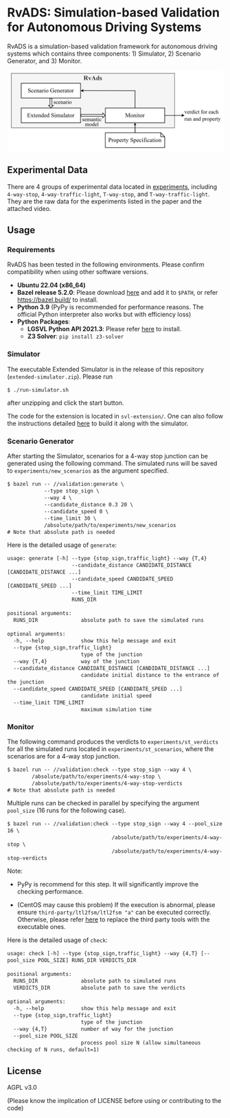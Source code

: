 # RvADS: Simulation-based Validation for Autonomous Driving Systems

RvADS is a simulation-based validation framework for autonomous driving systems which contains three components: 1) Simulator, 2) Scenario Generator, and 3) Monitor.

 <img src="images/framework.png" alt="framework" style="zoom:50%;" />

## Experimental Data

There are 4 groups of experimental data located in [experiments](./experiments), including `4-way-stop`, `4-way-traffic-light`, `T-way-stop`, and `T-way-traffic-light`. They are the raw data for the experiments listed in the paper and the attached video. 



## Usage

### Requirements

RvADS has been tested in the following environments. Please confirm compatibility when using other software versions.

- **Ubuntu 22.04 (x86_64)**
- **Bazel release 5.2.0**: Please download [here](https://github.com/bazelbuild/bazel/releases/tag/5.2.0) and add it to `$PATH`, or refer https://bazel.build/ to install.
- **Python 3.9** 
  (PyPy is recommended for performance reasons. The official Python interpreter also works but with  efficiency loss)
- **Python Packages**:
  - **LGSVL Python API 2021.3**: Please refer [here](https://github.com/lgsvl/PythonAPI) to install.
  - **Z3 Solver**: `pip install z3-solver`

### Simulator

The executable Extended Simulator is in the release of this repository (`extended-simulator.zip`). Please run

````shell
$ ./run-simulator.sh
````

after unzipping and click the start button.

The code for the extension is located in `svl-extension/`. One can also follow the instructions detailed [here](https://www.svlsimulator.com/docs/installation-guide/build-instructions/) to build it along with the simulator.



### Scenario Generator

After starting the Simulator, scenarios for a 4-way stop junction can be generated using the following command. The simulated runs will be saved to `experiments/new_scenarios` as the argument specified.

```shell
$ bazel run -- //validation:generate \
            --type stop_sign \
            --way 4 \
            --candidate_distance 0.3 20 \
            --candidate_speed 0 \
            --time_limit 30 \
            /absolute/path/to/experiments/new_scenarios
# Note that absolute path is needed
```



Here is the detailed usage of  `generate`:

```
usage: generate [-h] --type {stop_sign,traffic_light} --way {T,4} 
                     --candidate_distance CANDIDATE_DISTANCE [CANDIDATE_DISTANCE ...] 
                     --candidate_speed CANDIDATE_SPEED [CANDIDATE_SPEED ...]
                     --time_limit TIME_LIMIT
                     RUNS_DIR

positional arguments:
  RUNS_DIR              absolute path to save the simulated runs

optional arguments:
  -h, --help            show this help message and exit
  --type {stop_sign,traffic_light}
                        type of the junction
  --way {T,4}           way of the junction
  --candidate_distance CANDIDATE_DISTANCE [CANDIDATE_DISTANCE ...]
                        candidate initial distance to the entrance of the junction
  --candidate_speed CANDIDATE_SPEED [CANDIDATE_SPEED ...]
                        candidate initial speed
  --time_limit TIME_LIMIT
                        maximum simulation time
```



### Monitor

The following command produces the verdicts to `experiments/st_verdicts` for all the simulated runs located in `experiments/st_scenarios`, where the scenarios are for a 4-way stop junction.

```shell
$ bazel run -- //validation:check --type stop_sign --way 4 \
        /absolute/path/to/experiments/4-way-stop \
        /absolute/path/to/experiments/4-way-stop-verdicts
# Note that absolute path is needed
```

Multiple runs can be checked in parallel by specifying the argument `pool_size` (16 runs for the following case).

```shell
$ bazel run -- //validation:check --type stop_sign --way 4 --pool_size 16 \
                                  /absolute/path/to/experiments/4-way-stop \
                                  /absolute/path/to/experiments/4-way-stop-verdicts
```

Note:

- PyPy is recommend for this step. It will significantly improve the checking performance.

- (CentOS may cause this problem) If the execution is abnormal, please ensure `third-party/ltl2fsm/ltl2fsm "a"` can be executed correctly. Otherwise, please refer [here](https://ltl3tools.sourceforge.net/) to replace the third party tools with the executable ones.



Here is the detailed usage of `check`:

```
usage: check [-h] --type {stop_sign,traffic_light} --way {4,T} [--pool_size POOL_SIZE] RUNS_DIR VERDICTS_DIR

positional arguments:
  RUNS_DIR              absolute path to simulated runs
  VERDICTS_DIR          absolute path to save the verdicts

optional arguments:
  -h, --help            show this help message and exit
  --type {stop_sign,traffic_light}
                        type of the junction
  --way {4,T}           number of way for the junction
  --pool_size POOL_SIZE
                        process pool size N (allow simultaneous checking of N runs, default=1)
```



## License

AGPL v3.0

(Please know the implication of LICENSE before using or contributing to the code)

